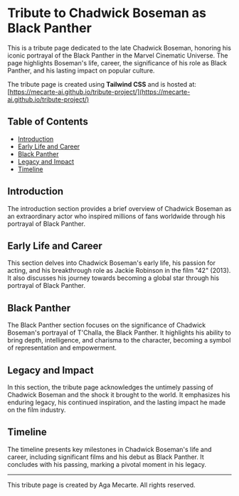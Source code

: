 # Tribute to Chadwick Boseman as Black Panther

This is a tribute page dedicated to the late Chadwick Boseman, honoring his iconic portrayal of the Black Panther in the Marvel Cinematic Universe. The page highlights Boseman's life, career, the significance of his role as Black Panther, and his lasting impact on popular culture.

The tribute page is created using **Tailwind CSS** and is hosted at: [https://mecarte-ai.github.io/tribute-project/](https://mecarte-ai.github.io/tribute-project/)

## Table of Contents

- [Introduction](#introduction)
- [Early Life and Career](#early-life-and-career)
- [Black Panther](#black-panther)
- [Legacy and Impact](#legacy-and-impact)
- [Timeline](#timeline)

## Introduction

The introduction section provides a brief overview of Chadwick Boseman as an extraordinary actor who inspired millions of fans worldwide through his portrayal of Black Panther.

## Early Life and Career

This section delves into Chadwick Boseman's early life, his passion for acting, and his breakthrough role as Jackie Robinson in the film "42" (2013). It also discusses his journey towards becoming a global star through his portrayal of Black Panther.

## Black Panther

The Black Panther section focuses on the significance of Chadwick Boseman's portrayal of T'Challa, the Black Panther. It highlights his ability to bring depth, intelligence, and charisma to the character, becoming a symbol of representation and empowerment.

## Legacy and Impact

In this section, the tribute page acknowledges the untimely passing of Chadwick Boseman and the shock it brought to the world. It emphasizes his enduring legacy, his continued inspiration, and the lasting impact he made on the film industry.

## Timeline

The timeline presents key milestones in Chadwick Boseman's life and career, including significant films and his debut as Black Panther. It concludes with his passing, marking a pivotal moment in his legacy.

---

This tribute page is created by Aga Mecarte. All rights reserved.
